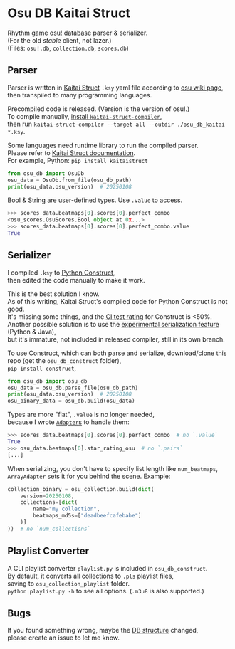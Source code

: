 # Osu DB Kaitai Struct

Rhythm game [osu!](https://osu.ppy.sh) [database](https://github.com/ppy/osu/wiki/Legacy-database-file-structure) parser & serializer.  
(For the old *stable* client, not lazer.)  
(Files: `osu!.db`, `collection.db`, `scores.db`)

## Parser

Parser is written in [Kaitai Struct](https://kaitai.io/) `.ksy` yaml file according to [osu wiki page](https://github.com/ppy/osu/wiki/Legacy-database-file-structure),  
then transpiled to many programming languages.

Precompiled code is released. (Version is the version of osu!.)  
To compile manually, [install `kaitai-struct-compiler`](https://kaitai.io/#download),  
then run `kaitai-struct-compiler --target all --outdir ./osu_db_kaitai *.ksy`.

Some languages need runtime library to run the compiled parser.  
Please refer to [Kaitai Struct documentation](https://doc.kaitai.io/).  
For example, Python: `pip install kaitaistruct`
```py
from osu_db import OsuDb
osu_data = OsuDb.from_file(osu_db_path)
print(osu_data.osu_version)  # 20250108
```

Bool & String are user-defined types. Use `.value` to access.
```py
>>> scores_data.beatmaps[0].scores[0].perfect_combo
<osu_scores.OsuScores.Bool object at 0x...>
>>> scores_data.beatmaps[0].scores[0].perfect_combo.value
True
```

## Serializer

I compiled `.ksy` to [Python Construct](https://github.com/construct/construct),  
then edited the code manually to make it work.

This is the best solution I know.  
As of this writing, Kaitai Struct's compiled code for Python Construct is not good.  
It's missing some things, and the [CI test rating](https://ci.kaitai.io/) for Construct is <50%.  
Another possible solution is to use the [experimental serialization feature](https://doc.kaitai.io/serialization.html) (Python & Java),  
but it's immature, not included in released compiler, still in its own branch.

To use Construct, which can both parse and serialize,
download/clone this repo (get the `osu_db_construct` folder),  
`pip install construct`,  
```py
from osu_db import osu_db
osu_data = osu_db.parse_file(osu_db_path)
print(osu_data.osu_version)  # 20250108
osu_binary_data = osu_db.build(osu_data)
```

Types are more "flat", `.value` is no longer needed,  
because I wrote [`Adapter`s](https://construct.readthedocs.io/en/latest/adapters.html) to handle them:
```py
>>> scores_data.beatmaps[0].scores[0].perfect_combo  # no `.value`
True
>>> osu_data.beatmaps[0].star_rating_osu  # no `.pairs`
[...]
```

When serializing, you don't have to specify list length like `num_beatmaps`,  
`ArrayAdapter` sets it for you behind the scene. Example:  
```py
collection_binary = osu_collection.build(dict(
    version=20250108,
    collections=[dict(
        name="my collection",
        beatmaps_md5s=["deadbeefcafebabe"]
    )]
))  # no `num_collections`
```

## Playlist Converter

A CLI playlist converter `playlist.py` is included in `osu_db_construct`.  
By default, it converts all collections to `.pls` playlist files,  
saving to `osu_collection_playlist` folder.  
`python playlist.py -h` to see all options. (`.m3u8` is also supported.)

## Bugs

If you found something wrong, maybe the [DB structure](https://github.com/ppy/osu/wiki/Legacy-database-file-structure) changed,  
please create an issue to let me know.
